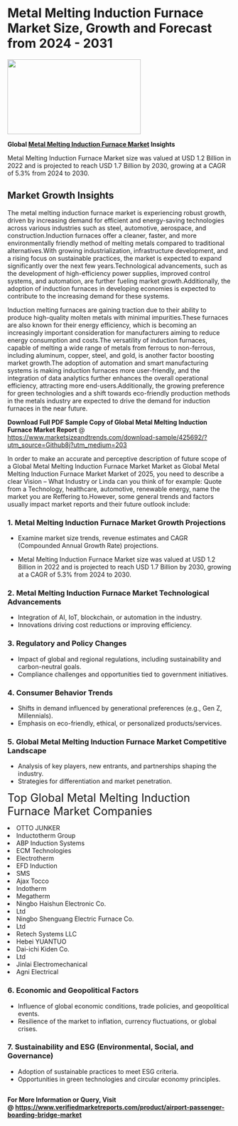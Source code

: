 <H1>Metal Melting Induction Furnace Market Size, Growth and Forecast from 2024 - 2031</H1><img class="aligncenter size-medium wp-image-584254" src="https://thirdeyenews.in/wp-content/uploads/2024/09/Global-Market-Research-300x168.jpeg" alt="" width="300" height="168" /><p><strong>Global&nbsp;<a href="https://www.marketsizeandtrends.com/download-sample/425692/?utm_source=Github8j?utm_medium=203">Metal Melting Induction Furnace Market</a> Insights</strong></p><p>Metal Melting Induction Furnace Market size was valued at USD 1.2 Billion in 2022 and is projected to reach USD 1.7 Billion by 2030, growing at a CAGR of 5.3% from 2024 to 2030.</p><p><h2>Market Growth Insights</h2> <p>The metal melting induction furnace market is experiencing robust growth, driven by increasing demand for efficient and energy-saving technologies across various industries such as steel, automotive, aerospace, and construction.Induction furnaces offer a cleaner, faster, and more environmentally friendly method of melting metals compared to traditional alternatives.With growing industrialization, infrastructure development, and a rising focus on sustainable practices, the market is expected to expand significantly over the next few years.Technological advancements, such as the development of high-efficiency power supplies, improved control systems, and automation, are further fueling market growth.Additionally, the adoption of induction furnaces in developing economies is expected to contribute to the increasing demand for these systems.</p> <p>Induction melting furnaces are gaining traction due to their ability to produce high-quality molten metals with minimal impurities.These furnaces are also known for their energy efficiency, which is becoming an increasingly important consideration for manufacturers aiming to reduce energy consumption and costs.The versatility of induction furnaces, capable of melting a wide range of metals from ferrous to non-ferrous, including aluminum, copper, steel, and gold, is another factor boosting market growth.The adoption of automation and smart manufacturing systems is making induction furnaces more user-friendly, and the integration of data analytics further enhances the overall operational efficiency, attracting more end-users.Additionally, the growing preference for green technologies and a shift towards eco-friendly production methods in the metals industry are expected to drive the demand for induction furnaces in the near future.</p> <p><span class=""><strong>Download Full PDF Sample Copy of Global Metal Melting Induction Furnace Market Report</strong> @ <a href="https://www.marketsizeandtrends.com/download-sample/425692/?utm_source=Github8j?utm_medium=203" target="_blank">https://www.marketsizeandtrends.com/download-sample/425692/?utm_source=Github8j?utm_medium=203</a></span></p><p>In order to make an accurate and perceptive description of future scope of a Global&nbsp;Metal Melting Induction Furnace Market Market as Global&nbsp;Metal Melting Induction Furnace Market Market of 2025, you need to describe a clear Vision &ndash; What Industry or Linda can you think of for example: Quote from a Technology, healthcare, automotive, renewable energy, name the market you are Reffering to.However, some general trends and factors usually impact market reports and their future outlook include:</p><h3>1.&nbsp;<strong>Metal Melting Induction Furnace Market Growth Projections</strong></h3><ul><li>Examine market size trends, revenue estimates and CAGR (Compounded Annual Growth Rate) projections.</li><li><p>Metal Melting Induction Furnace Market size was valued at USD 1.2 Billion in 2022 and is projected to reach USD 1.7 Billion by 2030, growing at a CAGR of 5.3% from 2024 to 2030.</p></li></ul><h3>2.&nbsp;<strong>Metal Melting Induction Furnace Market Technological Advancements</strong></h3><ul><li>Integration of AI, IoT, blockchain, or automation in the industry.</li><li>Innovations driving cost reductions or improving efficiency.</li></ul><h3>3.&nbsp;<strong>Regulatory and Policy Changes</strong></h3><ul><li>Impact of global and regional regulations, including sustainability and carbon-neutral goals.</li><li>Compliance challenges and opportunities tied to government initiatives.</li></ul><h3>4.&nbsp;<strong>Consumer Behavior Trends</strong></h3><ul><li>Shifts in demand influenced by generational preferences (e.g., Gen Z, Millennials).</li><li>Emphasis on eco-friendly, ethical, or personalized products/services.</li></ul><h3>5.&nbsp;<strong>Global Metal Melting Induction Furnace Market Competitive Landscape</strong></h3><ul><li>Analysis of key players, new entrants, and partnerships shaping the industry.</li><li>Strategies for differentiation and market penetration.</li></ul><p data-pm-slice="1 1 []"><span style="color: inherit; font-family: inherit; font-size: 25px;">Top Global Metal Melting Induction Furnace Market Companies</span></p><div class="" data-test-id=""><p><li>OTTO JUNKER</li><li> Inductotherm Group</li><li> ABP Induction Systems</li><li> ECM Technologies</li><li> Electrotherm</li><li> EFD Induction</li><li> SMS</li><li> Ajax Tocco</li><li> Indotherm</li><li> Megatherm</li><li> Ningbo Haishun Electronic Co.</li><li> Ltd</li><li> Ningbo Shenguang Electric Furnace Co.</li><li> Ltd</li><li> Retech Systems LLC</li><li> Hebei YUANTUO</li><li> Dai-ichi Kiden Co.</li><li>Ltd</li><li> Jinlai Electromechanical</li><li> Agni Electrical</li></p></div><h3>6.&nbsp;<strong>Economic and Geopolitical Factors</strong></h3><ul><li>Influence of global economic conditions, trade policies, and geopolitical events.</li><li>Resilience of the market to inflation, currency fluctuations, or global crises.</li></ul><h3>7.&nbsp;<strong>Sustainability and ESG (Environmental, Social, and Governance)</strong></h3><ul><li>Adoption of sustainable practices to meet ESG criteria.</li><li>Opportunities in green technologies and circular economy principles.</li></ul><h2><strong style="font-size: 14px;">For More Information or Query, Visit @&nbsp;</strong><a style="background-color: #ffffff; font-size: 14px;" href="https://www.marketsizeandtrends.com/report/metal-melting-induction-furnace-market/" target="_blank">https://www.verifiedmarketreports.com/product/airport-passenger-boarding-bridge-market</a></h2>